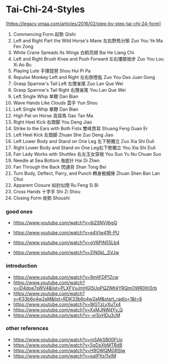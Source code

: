 # Tai-Chi-24-Styles

[https://legacy.ymaa.com/articles/2016/02/step-by-step-tai-chi-24-form]

1. Commencing Form  起勢	Qishi
2. Left and Right Part the Wild Horse's Mane  左右野馬分鬃	Zuo You Ye Ma Fen Zong
3. White Crane Spreads Its Wings  白鹤亮翅	Bai He Liang Chi
4. Left and Right Brush Knee and Push Forward 左右摟膝拗步	Zuo You Lou Xi Ao Bu
5. Playing Lute 手揮琵琶	Shou Hui Pi Pa
6. Repulse Monkey Left and Right 左右倒卷肱	Zuo You Dao Juan Gong
7. Grasp Sparrow's Tail Left 左攬雀尾	Zuo Lan Que Wei
8. Grasp Sparrow's Tail Right 右攬雀尾	You Lan Que Wei
9. Left Single Whip 单鞭	Dan Bian
10. Wave Hands Like Clouds  雲手 	Yun Shou
11. Left Single Whip  單鞭 Dan Bian
12. High Pat on Horse   高探馬	Gao Tan Ma
13. Right Heel Kick  右蹬脚	You Deng Jiao
14. Strike to the Ears with Both Fists  雙峰貫耳	Shuang Feng Guan Er
15. Left Heel Kick  左蹬脚	Zhuan She Zuo Deng Jiao
16. Left Lower Body and Stand on One Leg 左下勢獨立	Zuo Xia Shi Duli
17. Right Lower Body and Stand on One Leg右下勢獨立	You Xia Shi Duli
18. Fair Lady Works with Shuttles 右左玉女穿梭	You Suo Yu Nu Chuan Suo
19. Needle at Sea Bottom  海底针	Hai Di Zhen
20. Fan Through the Back  閃通背	Shan Tong Bei
21. Turn Body, Deflect, Parry, and Punch  轉身搬攔捶	Zhuan Shen Ban Lan Chui
22. Apparent Closure  如封似閉	Ru Feng Si Bi
23. Cross Hands 十字手	Shi Zi Shou
24. Closing Form  收勢	Shoushi

### good ones
- https://www.youtube.com/watch?v=ib2SNVjlbgQ
- https://www.youtube.com/watch?v=e4VIw41R-PU
- https://www.youtube.com/watch?v=qV6PjN55Lb4

- https://www.youtube.com/watch?v=ZjN0kL_SVJw

### introduction
- https://www.youtube.com/watch?v=9mliFDP1Zcw
- https://www.youtube.com/watch?v=jD4doe7sWV4&list=PLXFVyJmHGl5UpPQZlMt4YRQmOWR0IH3rb
- https://www.youtube.com/watch?v=K33b6o4w2aM&list=RDK33b6o4w2aM&start_radio=1&t=8
- https://www.youtube.com/watch?v=WGTzLyXuTx4
- https://www.youtube.com/watch?v=XxMJNWdYy_Q
- https://www.youtube.com/watch?v=-xrSyHDu3cM


### other references
- https://www.youtube.com/watch?v=mSAkSB00FUo
- https://www.youtube.com/watch?v=5gDsXbMTBd8
- https://www.youtube.com/watch?v=H9OWQMGRSlw
- https://www.youtube.com/watch?v=eaIPXs11xIM


